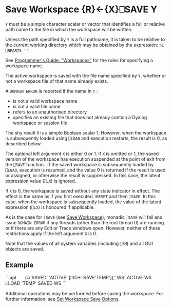 <!-- Hidden search keywords -->
<div style="display: none;">
  ⎕SAVE SAVE
</div>

<h1 class="heading"><span class="name">Save Workspace</span> <span class="command">{R}←{X}⎕SAVE Y</span></h1>

`Y` must be a simple character scalar or vector that identifies a  full or relative path name to the file in which the workspace will be written.

Unless the path specified by `Y` is a full pathname, it is taken to be relative to the current working directory which may be obtained by the expression: `⊃1 ⎕NPARTS ''`.

See [Programmer's Guide: "Workspaces"](../../../programming-reference-guide/introduction/workspaces) for the rules for specifying a workspace name.

The active workspace is saved with the  file name specified by  `Y`, whether or not a workspace file of that name already exists.

A `DOMAIN ERROR` is reported if the name in `Y` :

- is not a valid workspace name
- is not a valid  file name
- refers to an unauthorised directory
- specifies an existing file that does not already contain a Dyalog workspace or session file

The shy result `R` is a simple Boolean scalar 1. However, when the  workspace is subsequently loaded using `⎕LOAD` and execution restarts, the result is 0, as described below.

The optional left argument `X` is either 0 or 1. If `X` is omitted or 1, the saved version of the workspace has execution suspended at the point of exit from the `⎕SAVE` function.  If the saved workspace is subsequently loaded by `⎕LOAD`, execution is resumed, and the value 0 is returned if the result is used or assigned, or otherwise the result is suppressed. In this case, the latent expression value (`⎕LX`) is ignored.

If `X` is 0, the workspace is saved without any state indicator in effect. The effect is the same as if you first executed `)RESET` and then `)SAVE`. In this case, when the workspace is subsequently loaded, the value of the latent expression (`⎕LX`) is honoured if applicable.

As is the case for `)SAVE` (see [Save Workspace](../system-commands/save.md)), monadic `⎕SAVE` will fail and issue `DOMAIN ERROR` if any threads (other than the root thread 0) are running or if there are any Edit or Trace windows open. However, neither of these restrictions apply if the left argument `X` is 0.

Note that the values of all system variables (including `⎕SM`) and all GUI objects are saved.

<h2 class="example">Example</h2>
```apl
      (⊃'SAVED' 'ACTIVE' [⎕IO+⎕SAVE'TEMP']),' WS'
ACTIVE WS
      ⎕LOAD 'TEMP'
SAVED WS
```


Additional operations may be performed before saving the workspace. For further information, see [Set Workspace Save Options](../primitive-operators/i-beam/set-workspace-save-options.md).


